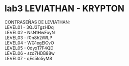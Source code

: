 # lab3 LEVIATHAN - KRYPTON
CONTRASEÑAS DE LEVIATHAN:   
LEVEL01 - 3QJ3TgzHDq  
LEVEL02 - NsN1HwFoyN  
LEVEL03 - f0n8h2iWLP  
LEVEL04 - WG1egElCvO  
LEVEL05 - 0dyxT7F4QD  
LEVEL06 - szo7HDB88w  
LEVEL07 - qEs5Io5yM8  
